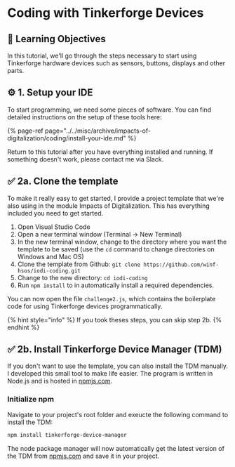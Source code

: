 # Coding with Tinkerforge Devices

## 🎯 Learning Objectives

In this tutorial, we'll go through the steps necessary to start using Tinkerforge hardware devices such as sensors, buttons, displays and other parts.

## ⚙ 1. Setup your IDE

To start programming, we need some pieces of software. You can find detailed instructions on the setup of these tools here:

{% page-ref page="../../misc/archive/impacts-of-digitalization/coding/install-your-ide.md" %}

Return to this tutorial after you have everything installed and running. If something doesn't work, please contact me via Slack.

## ✅ 2a. Clone the template

To make it really easy to get started, I provide a project template that we're also using in the module Impacts of Digitalization. This has everything included you need to get started.

1. Open Visual Studio Code
2. Open a new terminal window \(Terminal -&gt; New Terminal\)
3. In the new terminal window, change to the directory where you want the template to be saved \(use the `cd` command to change directories on Windows and Mac OS\)
4. Clone the template from Github: `git clone https://github.com/winf-hsos/iodi-coding.git`
5. Change to the new directory: `cd iodi-coding`
6. Run `npm install` to in automatically install a required dependencies.

You can now open the file `challenge2.js`, which contains the boilerplate code for using Tinkerforge devices programmatically.

{% hint style="info" %}
If you took theses steps, you can skip step 2b.
{% endhint %}

## ✅ 2b. Install Tinkerforge Device Manager \(TDM\) 

If you don't want to use the template, you can also install the TDM manually. I developed this small tool to make life easier. The program is written in Node.js and is hosted in [npmjs.com](https://www.npmjs.com/package/tinkerforge-device-manager).

### Initialize npm

Navigate to your project's root folder and exeucte the following command to install the TDM:

```bash
npm install tinkerforge-device-manager
```

The node package manager will now automatically get the latest version of the TDM from [npmjs.com](https://www.npmjs.com/package/tinkerforge-device-manager) and save it in your project.

